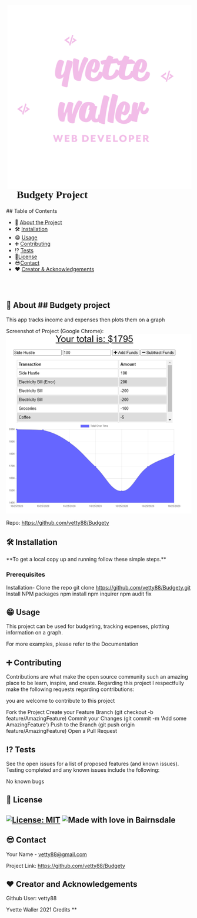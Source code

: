 

  <link rel="preconnect" href="https://fonts.googleapis.com">
<link rel="preconnect" href="https://fonts.gstatic.com" crossorigin>
<link href="https://fonts.googleapis.com/css2?family=Kaushan+Script&display=swap" rel="stylesheet">

<p>
    <img src="./YWlogo.png" align="right" height="500px" width="auto" alt="Logo"/>
<h1 style="font-family:Kaushan Script"> 🌟 Budgety Project 🌟 </h1>
 <!-- TABLE OF CONTENTS -->
## Table of Contents

* 🚀 [About the Project](#answers.project)
* 🛠️ [Installation](#installation)
* 😁 [Usage](#usage)
* ➕ [Contributing](#contributing)
* ⁉️ [Tests](#tests)
* 📑[License](#license)
* 😎[Contact](#contact)
* ❤️ [Creator & Acknowledgements](#acknowledgements)
</p>
<br><br>
<p>
<h2> 🚀 About ## Budgety project </h2>

  This app tracks income and expenses then plots them on a graph

  Screenshot of Project (Google Chrome): 
  ![Screenshot](./Screen.PNG?raw=true)

  Repo: https://github.com/vetty88/Budgety

</p>
<p>
<h2> 🛠️ Installation </h2>
**To get a local copy up and running follow these simple steps.**



<h3> Prerequisites </h3>

Installation-
  Clone the repo
    git clone https://github.com/vetty88/Budgety.git
  Install NPM packages
    npm install
    npm inquirer
    npm audit fix

<h2> 😁 Usage </h2>

This project can be used for budgeting, tracking expenses, plotting information on a graph. 


For more examples, please refer to the Documentation

<h2> ➕ Contributing </h2>

Contributions are what make the open source community such an amazing place to be learn, inspire, and create. Regarding this project I respectfully make the following requests regarding contributions:
</p>
<p>

you are welcome to contribute to this project

Fork the Project
  Create your Feature Branch 
    (git checkout -b feature/AmazingFeature)
  Commit your Changes 
    (git commit -m 'Add some AmazingFeature')
  Push to the Branch 
    (git push origin feature/AmazingFeature)
  Open a Pull Request

<h2> ⁉️ Tests </h2>

See the open issues for a list of proposed features (and known issues). Testing completed and any known issues include the following:

No known bugs
 
<h2> 📑 License <h2>

[![License: MIT](https://img.shields.io/badge/License-MIT-yellow.svg)](https://opensource.org/licenses/MIT)
![Made with love in Bairnsdale ](https://madewithlove.now.sh/au?heart=true&template=plastic&text=Bairnsdale+)
</p>
<p>
<h2> 😎 Contact </h2>

Your Name - vetty88@gmail.com

Project Link: https://github.com/vetty88/Budgety

<h2> ❤️ Creator and Acknowledgements </h2>

Github User: vetty88


Yvette Waller 2021
Credits 
** </p>
